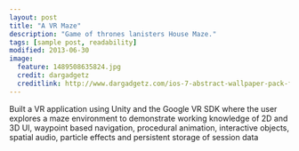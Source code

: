 ```yaml
---
layout: post
title: "A VR Maze"
description: "Game of thrones lanisters House Maze."
tags: [sample post, readability]
modified: 2013-06-30
image:
  feature: 1489508635824.jpg
  credit: dargadgetz
  creditlink: http://www.dargadgetz.com/ios-7-abstract-wallpaper-pack-for-iphone-5-and-ipod-touch-retina/
---
```


Built a VR application using Unity and the Google VR SDK where the user explores a maze environment to demonstrate working knowledge of 2D and 3D UI, waypoint based navigation, procedural animation, interactive objects, spatial audio, particle effects and persistent storage of session data

